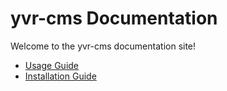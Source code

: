# yvr-cms Documentation

Welcome to the yvr-cms documentation site!

- [Usage Guide](./usage.md)
- [Installation Guide](./installation.md)
